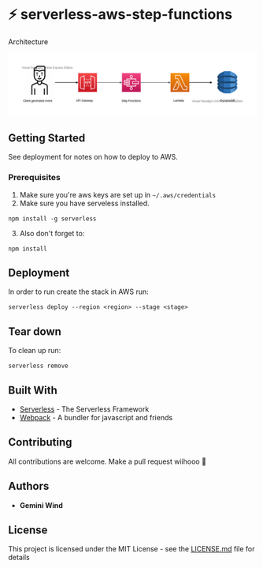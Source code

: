 # ⚡ serverless-aws-step-functions

Architecture

[![architecture](./architecture.png)](./architecture.png)


## Getting Started

See deployment for notes on how to deploy to AWS.

### Prerequisites

1. Make sure you're aws keys are set up in `~/.aws/credentials`
2. Make sure you have serveless installed.

```
npm install -g serverless
```

3. Also don't forget to:

```
npm install
```

## Deployment

In order to run create the stack in AWS run:

```
serverless deploy --region <region> --stage <stage>
```

## Tear down

To clean up run:


```
serverless remove
```


## Built With

* [Serverless](https://github.com/serverless/serverless) - The Serverless Framework
* [Webpack](https://github.com/webpack/webpack) - A bundler for javascript and friends

## Contributing

All contributions are welcome. Make a pull request wiihooo 🤠

## Authors

* **Gemini Wind**

## License

This project is licensed under the MIT License - see the [LICENSE.md](LICENSE.md) file for details
